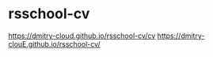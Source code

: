 # rsschool-cv
https://dmitry-cloud.github.io/rsschool-cv/cv
https://dmitry-clouE.github.io/rsschool-cv/
